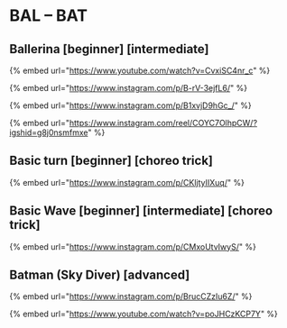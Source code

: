 # BAL – BAT

## Ballerina \[beginner] \[intermediate]

{% embed url="https://www.youtube.com/watch?v=CvxiSC4nr_c" %}

{% embed url="https://www.instagram.com/p/B-rV-3ejfL6/" %}

{% embed url="https://www.instagram.com/p/B1xvjD9hGc_/" %}

{% embed url="https://www.instagram.com/reel/COYC7OlhpCW/?igshid=g8j0nsmfmxe" %}

## Basic turn \[beginner] \[choreo trick]

{% embed url="https://www.instagram.com/p/CKljtyIIXuq/" %}

## Basic Wave \[beginner] \[intermediate] \[choreo trick]

{% embed url="https://www.instagram.com/p/CMxoUtvIwyS/" %}

## Batman (Sky Diver) \[advanced]

{% embed url="https://www.instagram.com/p/BrucCZzIu6Z/" %}

{% embed url="https://www.youtube.com/watch?v=poJHCzKCP7Y" %}
